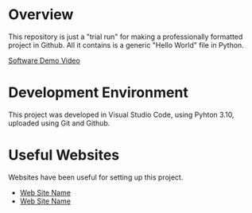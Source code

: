 # Overview

This repository is just a "trial run" for making a professionally formatted project in Github. All it contains is a generic "Hello World" file in Python.

[Software Demo Video](http://youtube.link.goes.here)

# Development Environment

This project was developed in Visual Studio Code, using Pyhton 3.10, uploaded using Git and Github.

# Useful Websites

Websites have been useful for setting up this project.

* [Web Site Name](http://url.link.goes.here)
* [Web Site Name](http://url.link.goes.here)